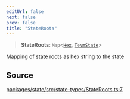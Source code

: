 ```yaml
---
editUrl: false
next: false
prev: false
title: "StateRoots"
---
```


> **StateRoots**: `Map`\<[`Hex`](/reference/tevm/utils/type-aliases/hex/), [`TevmState`](/reference/tevm/state/type-aliases/tevmstate/)\>

Mapping of state roots as hex string to the state

## Source

[packages/state/src/state-types/StateRoots.ts:7](https://github.com/evmts/tevm-monorepo/blob/main/packages/state/src/state-types/StateRoots.ts#L7)
